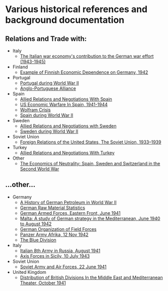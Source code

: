 # Various historical references and background documentation

## Relations and Trade with:

- Italy
    - [The Italian war economy's contribution to the German war effort (1943-1945)](Docs/HiddenTreasure.pdf)
- Finland
    - [Example of Finnish Economic Dependence on Germany, 1942](https://history.state.gov/historicaldocuments/frus1943v03/d167)
- Portugal
    - [Portugal during World War II](https://www.wikiwand.com/en/Portugal_during_World_War_II)
    - [Anglo-Portuguese Alliance](https://www.wikiwand.com/en/Anglo-Portuguese_Alliance)
- Spain
    - [Allied Relations and Negotiations With Spain](https://1997-2001.state.gov/regions/eur/rpt_9806_ng_spain.pdf)
    - [US Economic Warfare In Spain, 1941-1944](Docs/US_Economic_Warfare_In_Spain.pdf)
    - [Wolfram Crisis](https://www.wikiwand.com/en/Wolfram_Crisis)
    - [Spain during World War II](https://www.wikiwand.com/en/Spain_during_World_War_II)
- Sweden
    - [Allied Relations and Negotiations with Sweden](https://1997-2001.state.gov/regions/eur/rpt_9806_ng_sweden.pdf)
    - [Sweden during World War II](https://www.wikiwand.com/en/Sweden_during_World_War_II)
- Soviet Union
    - [Foreign Relations of the United States, The Soviet Union, 1933–1939](https://history.state.gov/historicaldocuments/frus1933-39)
- Turkey
    - [Allied Relations and Negotiations With Turkey](https://1997-2001.state.gov/www/regions/eur/rpt_9806_ng_turkey.pdf)
- Other
    - [The Economics of Neutrality: Spain, Sweden and Switzerland in the Second World War](https://etheses.lse.ac.uk/178/1/Golson_The_Economics_of_Neutrality.pdf)
## ...other...
- Germany
    - [A History of German Petroleum in World War II](https://apps.dtic.mil/sti/pdfs/AD1020261.pdf)
    - [German Raw Material Statistics](https://panzerworld.com/german-raw-material-statistics)
    - [German Armed Forces, Eastern Front, June 1941](https://usacac.army.mil/sites/default/files/documents/carl/nafziger/941GFAA.pdf)
    - [Malta: A study of German strategy in the Mediterranean, June 1940 to August 1942](Docs/Malta_Jun1940.pdf)
    - [German Organization of Field Forces](https://www.ibiblio.org/hyperwar/Germany/HB/HB-2.html)
    - [Panzer Army Afrika, 12 Nov 1942](https://usacac.army.mil/sites/default/files/documents/carl/nafziger/942GKME.pdf)
    - [The Blue Division](https://www.wikiwand.com/en/Blue_Division)
- Italy
    - [Italian 8th Army in Russia, August 1941](https://usacac.army.mil/sites/default/files/documents/carl/nafziger/941IHRA.pdf)
    - [Axis Forces in Sicily, 10 July 1943](Docs/AxisForcesInSicily_10Jul1943.pdf)
- Soviet Union
    - [Soviet Army and Air Forces, 22 June 1941](https://usacac.army.mil/sites/default/files/documents/carl/nafziger/941RFCC.pdf)
- United Kingdom
    - [Distribution of British Divisions In the Middle East and Mediterranean Theater, October 1941](Docs/BritishDivsInTheMed_Oct1941.pdf)


